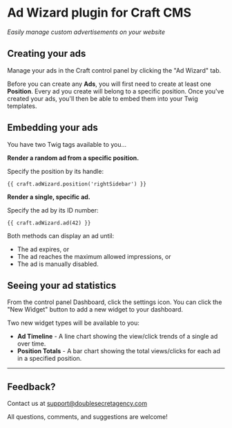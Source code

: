 # Ad Wizard plugin for Craft CMS

_Easily manage custom advertisements on your website_

## Creating your ads

Manage your ads in the Craft control panel by clicking the "Ad Wizard" tab.

Before you can create any **Ads**, you will first need to create at least one **Position**. Every ad you create will belong to a specific position. Once you've created your ads, you'll then be able to embed them into your Twig templates.

## Embedding your ads

You have two Twig tags available to you...

**Render a random ad from a specific position.**

Specify the position by its handle:

    {{ craft.adWizard.position('rightSidebar') }}

**Render a single, specific ad.**

Specify the ad by its ID number:

    {{ craft.adWizard.ad(42) }}

Both methods can display an ad until:
 - The ad expires, or
 - The ad reaches the maximum allowed impressions, or
 - The ad is manually disabled.

## Seeing your ad statistics

From the control panel Dashboard, click the settings icon. You can click the "New Widget" button to add a new widget to your dashboard.

Two new widget types will be available to you:
 - **Ad Timeline** - A line chart showing the view/click trends of a single ad over time.
 - **Position Totals** - A bar chart showing the total views/clicks for each ad in a specified position.

***

## Feedback?

Contact us at support@doublesecretagency.com

All questions, comments, and suggestions are welcome!